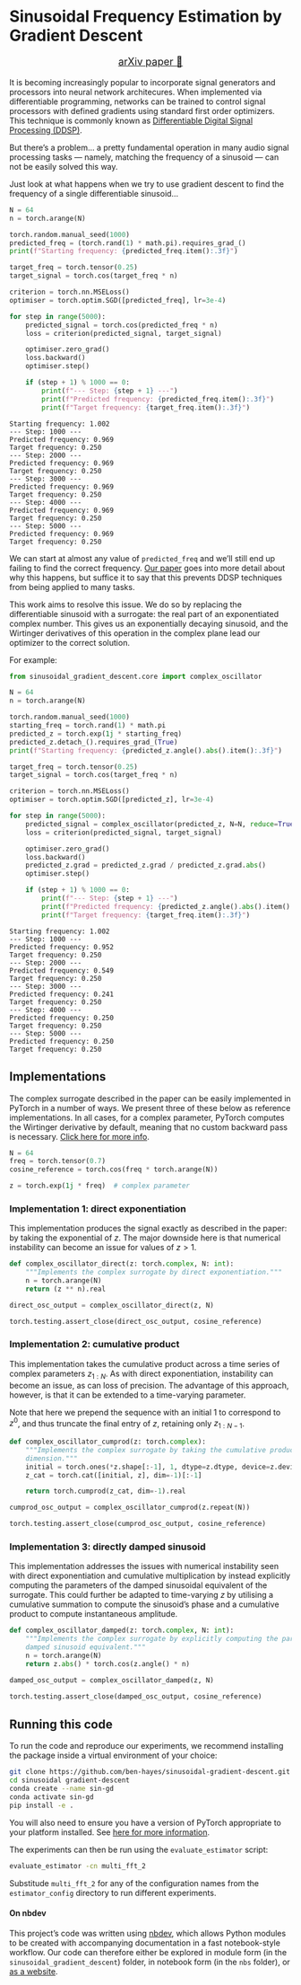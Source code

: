 Sinusoidal Frequency Estimation by Gradient Descent
================

<!-- WARNING: THIS FILE WAS AUTOGENERATED! DO NOT EDIT! -->
<p style="text-align: center; font-size: large">
<a href="https://arxiv.org/abs/2210.14476">arXiv paper 📝</a>
</p>

It is becoming increasingly popular to incorporate signal generators and
processors into neural network architecures. When implemented via
differentiable programming, networks can be trained to control signal
processors with defined gradients using standard first order optimizers.
This technique is commonly known as [Differentiable Digital Signal
Processing (DDSP)](https://magenta.tensorflow.org/ddsp).

But there’s a problem… a pretty fundamental operation in many audio
signal processing tasks — namely, matching the frequency of a sinusoid —
can not be easily solved this way.

Just look at what happens when we try to use gradient descent to find
the frequency of a single differentiable sinusoid…

``` python
N = 64
n = torch.arange(N)

torch.random.manual_seed(1000)
predicted_freq = (torch.rand(1) * math.pi).requires_grad_()
print(f"Starting frequency: {predicted_freq.item():.3f}")

target_freq = torch.tensor(0.25)
target_signal = torch.cos(target_freq * n)

criterion = torch.nn.MSELoss()
optimiser = torch.optim.SGD([predicted_freq], lr=3e-4)

for step in range(5000):
    predicted_signal = torch.cos(predicted_freq * n)
    loss = criterion(predicted_signal, target_signal)

    optimiser.zero_grad()
    loss.backward()
    optimiser.step()

    if (step + 1) % 1000 == 0:
        print(f"--- Step: {step + 1} ---")
        print(f"Predicted frequency: {predicted_freq.item():.3f}")
        print(f"Target frequency: {target_freq.item():.3f}")
```

    Starting frequency: 1.002
    --- Step: 1000 ---
    Predicted frequency: 0.969
    Target frequency: 0.250
    --- Step: 2000 ---
    Predicted frequency: 0.969
    Target frequency: 0.250
    --- Step: 3000 ---
    Predicted frequency: 0.969
    Target frequency: 0.250
    --- Step: 4000 ---
    Predicted frequency: 0.969
    Target frequency: 0.250
    --- Step: 5000 ---
    Predicted frequency: 0.969
    Target frequency: 0.250

We can start at almost any value of `predicted_freq` and we’ll still end
up failing to find the correct frequency. [Our
paper](https://arxiv.org/abs/2210.14476) goes into more detail about why
this happens, but suffice it to say that this prevents DDSP techniques
from being applied to many tasks.

This work aims to resolve this issue. We do so by replacing the
differentiable sinusoid with a surrogate: the real part of an
exponentiated complex number. This gives us an exponentially decaying
sinusoid, and the Wirtinger derivatives of this operation in the complex
plane lead our optimizer to the correct solution.

For example:

``` python
from sinusoidal_gradient_descent.core import complex_oscillator
```

``` python
N = 64
n = torch.arange(N)

torch.random.manual_seed(1000)
starting_freq = torch.rand(1) * math.pi
predicted_z = torch.exp(1j * starting_freq)
predicted_z.detach_().requires_grad_(True)
print(f"Starting frequency: {predicted_z.angle().abs().item():.3f}")

target_freq = torch.tensor(0.25)
target_signal = torch.cos(target_freq * n)

criterion = torch.nn.MSELoss()
optimiser = torch.optim.SGD([predicted_z], lr=3e-4)

for step in range(5000):
    predicted_signal = complex_oscillator(predicted_z, N=N, reduce=True)
    loss = criterion(predicted_signal, target_signal)

    optimiser.zero_grad()
    loss.backward()
    predicted_z.grad = predicted_z.grad / predicted_z.grad.abs()
    optimiser.step()

    if (step + 1) % 1000 == 0:
        print(f"--- Step: {step + 1} ---")
        print(f"Predicted frequency: {predicted_z.angle().abs().item():.3f}")
        print(f"Target frequency: {target_freq.item():.3f}")
```

    Starting frequency: 1.002
    --- Step: 1000 ---
    Predicted frequency: 0.952
    Target frequency: 0.250
    --- Step: 2000 ---
    Predicted frequency: 0.549
    Target frequency: 0.250
    --- Step: 3000 ---
    Predicted frequency: 0.241
    Target frequency: 0.250
    --- Step: 4000 ---
    Predicted frequency: 0.250
    Target frequency: 0.250
    --- Step: 5000 ---
    Predicted frequency: 0.250
    Target frequency: 0.250

## Implementations

The complex surrogate described in the paper can be easily implemented
in PyTorch in a number of ways. We present three of these below as
reference implementations. In all cases, for a complex parameter,
PyTorch computes the Wirtinger derivative by default, meaning that no
custom backward pass is necessary. [Click here for more
info](https://pytorch.org/docs/stable/notes/autograd.html#autograd-for-complex-numbers).

``` python
N = 64
freq = torch.tensor(0.7)
cosine_reference = torch.cos(freq * torch.arange(N))

z = torch.exp(1j * freq)  # complex parameter
```

### Implementation 1: direct exponentiation

This implementation produces the signal exactly as described in the
paper: by taking the exponential of $z$. The major downside here is that
numerical instability can become an issue for values of $z>1$.

``` python
def complex_oscillator_direct(z: torch.complex, N: int):
    """Implements the complex surrogate by direct exponentiation."""
    n = torch.arange(N)
    return (z ** n).real
```

``` python
direct_osc_output = complex_oscillator_direct(z, N)

torch.testing.assert_close(direct_osc_output, cosine_reference)
```

### Implementation 2: cumulative product

This implementation takes the cumulative product across a time series of
complex parameters $z_{1:N}$. As with direct exponentiation, instability
can become an issue, as can loss of precision. The advantage of this
approach, however, is that it can be extended to a time-varying
parameter.

Note that here we prepend the sequence with an initial $1$ to correspond
to $z^0$, and thus truncate the final entry of $z$, retaining only
$z_{1:N-1}$.

``` python
def complex_oscillator_cumprod(z: torch.complex):
    """Implements the complex surrogate by taking the cumulative product along the time
    dimension."""
    initial = torch.ones(*z.shape[:-1], 1, dtype=z.dtype, device=z.device)
    z_cat = torch.cat([initial, z], dim=-1)[:-1]

    return torch.cumprod(z_cat, dim=-1).real
```

``` python
cumprod_osc_output = complex_oscillator_cumprod(z.repeat(N))

torch.testing.assert_close(cumprod_osc_output, cosine_reference)
```

### Implementation 3: directly damped sinusoid

This implementation addresses the issues with numerical instability seen
with direct exponentiation and cumulative multiplication by instead
explicitly computing the parameters of the damped sinusoidal equivalent
of the surrogate. This could further be adapted to time-varying $z$ by
utilising a cumulative summation to compute the sinusoid’s phase and a
cumulative product to compute instantaneous amplitude.

``` python
def complex_oscillator_damped(z: torch.complex, N: int):
    """Implements the complex surrogate by explicitly computing the parameters of the
    damped sinusoid equivalent."""
    n = torch.arange(N)
    return z.abs() * torch.cos(z.angle() * n)
```

``` python
damped_osc_output = complex_oscillator_damped(z, N)

torch.testing.assert_close(damped_osc_output, cosine_reference)
```

## Running this code

To run the code and reproduce our experiments, we recommend installing
the package inside a virtual environment of your choice:

``` bash
git clone https://github.com/ben-hayes/sinusoidal-gradient-descent.git
cd sinusoidal gradient-descent
conda create --name sin-gd
conda activate sin-gd
pip install -e .
```

You will also need to ensure you have a version of PyTorch appropriate
to your platform installed. See [here for more
information](https://pytorch.org/get-started/locally/).

The experiments can then be run using the `evaluate_estimator` script:

``` bash
evaluate_estimator -cn multi_fft_2
```

Substitude `multi_fft_2` for any of the configuration names from the
`estimator_config` directory to run different experiments.

#### On nbdev

This project’s code was written using [nbdev](https://nbdev.fast.ai/),
which allows Python modules to be created with accompanying
documentation in a fast notebook-style workflow. Our code can therefore
either be explored in module form (in the `sinusoidal_gradient_descent`)
folder, in notebook form (in the `nbs` folder), or [as a
website](https://benhayes.net/sinusoidal-gradient-descent).
